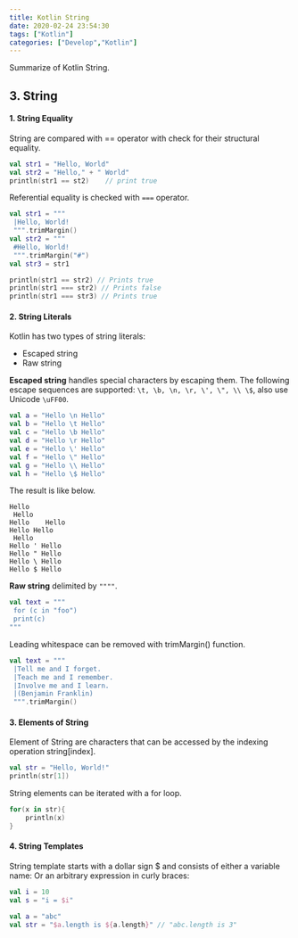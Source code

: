 ```yaml
---
title: Kotlin String
date: 2020-02-24 23:54:30
tags: ["Kotlin"]
categories: ["Develop","Kotlin"]
---
```

Summarize of Kotlin String.

<!-- more -->
## 3. String

#### 1. String Equality
String are compared with == operator with check for their structural equality.

~~~Kotlin
val str1 = "Hello, World"
val str2 = "Hello," + " World"
println(str1 == st2)    // print true
~~~

Referential equality is checked with `===` operator.

~~~Kotlin
val str1 = """
 |Hello, World!
 """.trimMargin()
val str2 = """
 #Hello, World!
 """.trimMargin("#")
val str3 = str1

println(str1 == str2) // Prints true
println(str1 === str2) // Prints false
println(str1 === str3) // Prints true
~~~

#### 2. String Literals
Kotlin has two types of string literals:
* Escaped string
* Raw string

__Escaped string__ handles special characters by escaping them. The following escape sequences are supported: `\t, \b, \n, \r, \', \", \\ \$`, also use Unicode `\uFF00`.

~~~Kotlin
val a = "Hello \n Hello"
val b = "Hello \t Hello"
val c = "Hello \b Hello"
val d = "Hello \r Hello"
val e = "Hello \' Hello"
val f = "Hello \" Hello"
val g = "Hello \\ Hello"
val h = "Hello \$ Hello"
~~~

The result is like below.

~~~
Hello
 Hello
Hello 	 Hello
Hello Hello
 Hello
Hello ' Hello
Hello " Hello
Hello \ Hello
Hello $ Hello
~~~

__Raw string__ delimited by `""""`.

~~~Kotlin
val text = """
 for (c in "foo")
 print(c)
"""
~~~

Leading whitespace can be removed with trimMargin() function.

~~~Kotlin
val text = """
 |Tell me and I forget.
 |Teach me and I remember.
 |Involve me and I learn.
 |(Benjamin Franklin)
 """.trimMargin()
~~~

#### 3. Elements of String

Element of String are characters that can be accessed by the indexing operation string[index].

~~~Kotlin
val str = "Hello, World!"
println(str[1])
~~~

String elements can be iterated with a for loop.

~~~Kotlin
for(x in str){
    println(x)
}
~~~

#### 4. String Templates

String template starts with a dollar sign $ and consists of either a variable name:
Or an arbitrary expression in curly braces:
~~~Kotlin
val i = 10
val s = "i = $i"

val a = "abc"
val str = "$a.length is ${a.length}" // "abc.length is 3"
~~~
